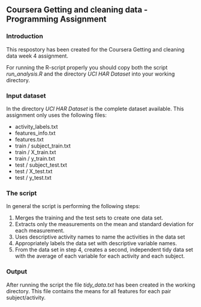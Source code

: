Coursera Getting and cleaning data - Programming Assignment
---
### Introduction
This respostory has been created for the Coursera Getting and cleaning data week 4 assignment.

For running the R-script properly you should copy both the script *run_analysis.R* and the directory *UCI HAR Dataset* into your working directory.

### Input dataset
In the directory *UCI HAR Dataset* is the complete dataset available. This assignment only uses the following files:

+ activity_labels.txt
+ features_info.txt
+ features.txt
+ train / subject_train.txt
+ train / X_train.txt
+ train / y_train.txt
+ test / subject_test.txt
+ test / X_test.txt
+ test / y_test.txt

### The script
In general the script is performing the following steps:

1. Merges the training and the test sets to create one data set.
2. Extracts only the measurements on the mean and standard deviation for each measurement.
3. Uses descriptive activity names to name the activities in the data set
4. Appropriately labels the data set with descriptive variable names.
5. From the data set in step 4, creates a second, independent tidy data set with the average of each variable for each activity and each subject.

### Output
After running the script the file *tidy_data.txt* has been created in the working directory.
This file contains the means for all features for each pair subject/activity.
